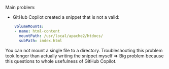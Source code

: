 Main problem:
* GitHub Copilot created a snippet that is not a valid:
```yaml
    volumeMounts:
    - name: html-content
      mountPath: /usr/local/apache2/htdocs/
      subPath: index.html
```
You can not mount a single file to a directory. Troubleshooting this problem took longer
than actually writing the snippet myself => Big problem because this questions to whole usefulness of GitHub Copilot.